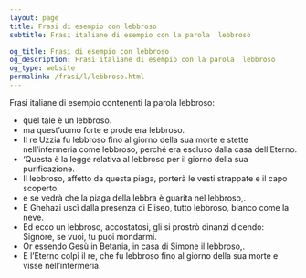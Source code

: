 ```yaml
---
layout: page
title: Frasi di esempio con lebbroso 
subtitle: Frasi italiane di esempio con la parola  lebbroso

og_title: Frasi di esempio con lebbroso 
og_description: Frasi italiane di esempio con la parola  lebbroso
og_type: website
permalink: /frasi/l/lebbroso.html
---
```


Frasi italiane di esempio contenenti la parola lebbroso:


- quel tale è un lebbroso.
- ma quest’uomo forte e prode era lebbroso.
- Il re Uzzia fu lebbroso fino al giorno della sua morte e stette nell’infermeria come lebbroso, perché era escluso dalla casa dell’Eterno.
- ‘Questa è la legge relativa al lebbroso per il giorno della sua purificazione.
- Il lebbroso, affetto da questa piaga, porterà le vesti strappate e il capo scoperto.
- e se vedrà che la piaga della lebbra è guarita nel lebbroso,.
- E Ghehazi uscì dalla presenza di Eliseo, tutto lebbroso, bianco come la neve.
- Ed ecco un lebbroso, accostatosi, gli si prostrò dinanzi dicendo: Signore, se vuoi, tu puoi mondarmi.
- Or essendo Gesù in Betania, in casa di Simone il lebbroso,.
- E l’Eterno colpì il re, che fu lebbroso fino al giorno della sua morte e visse nell’infermeria.
